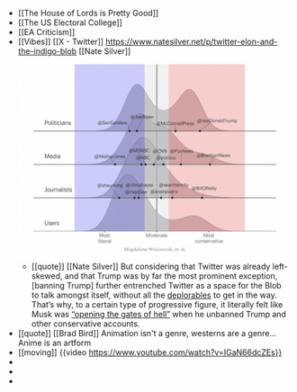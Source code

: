 - [[The House of Lords is Pretty Good]]
- [[The US Electoral College]]
- [[EA Criticism]]
- [[Vibes]] [[X - Twitter]] https://www.natesilver.net/p/twitter-elon-and-the-indigo-blob [[Nate Silver]] ![image.png](../assets/image_1691404758125_0.png)
	- [[quote]] [[Nate Silver]] But considering that Twitter was already left-skewed, and that Trump was by far the most prominent exception, [banning Trump] further entrenched Twitter as a space for the Blob to talk amongst itself, without all the [deplorables](https://www.nytimes.com/2016/09/11/us/politics/hillary-clinton-basket-of-deplorables.html) to get in the way. That’s why, to a certain type of progressive figure, it literally felt like Musk was [“opening the gates of hell”](https://www.washingtonpost.com/technology/2022/11/24/twitter-musk-reverses-suspensions/) when he unbanned Trump and other conservative accounts.
- [[quote]] [[Brad Bird]] Animation isn't a genre, westerns are a genre... Anime is an artform
- [[moving]] {{video https://www.youtube.com/watch?v=IGaN66dcZEs}}
-
-
-